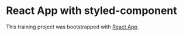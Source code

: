 # React App with styled-component

This training project was bootstrapped with [React App](https://Stankovsky.github.io/rest-countries-api-theme).